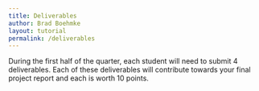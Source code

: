 ```yaml
---
title: Deliverables
author: Brad Boehmke
layout: tutorial
permalink: /deliverables
---
```


During the first half of the quarter, each student will need to submit 4 deliverables.  Each of these deliverables will contribute towards your final project report and each is worth 10 points. 
